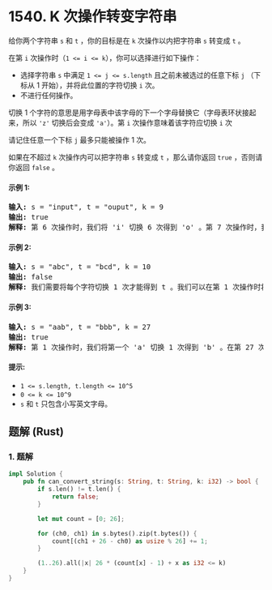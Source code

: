 # 1540. K 次操作转变字符串
给你两个字符串 `s` 和 `t` ，你的目标是在 `k` 次操作以内把字符串 `s` 转变成 `t` 。

在第 `i` 次操作时（`1 <= i <= k`），你可以选择进行如下操作：

* 选择字符串 `s` 中满足 `1 <= j <= s.length` 且之前未被选过的任意下标 `j` （下标从 1 开始），并将此位置的字符切换 `i` 次。
* 不进行任何操作。

切换 1 个字符的意思是用字母表中该字母的下一个字母替换它（字母表环状接起来，所以 `'z'` 切换后会变成 `'a'`）。第 `i` 次操作意味着该字符应切换 `i` 次

请记住任意一个下标 `j` 最多只能被操作 1 次。

如果在不超过 `k` 次操作内可以把字符串 `s` 转变成 `t` ，那么请你返回 `true` ，否则请你返回 `false` 。

#### 示例 1:
<pre>
<strong>输入:</strong> s = "input", t = "ouput", k = 9
<strong>输出:</strong> true
<strong>解释:</strong> 第 6 次操作时，我们将 'i' 切换 6 次得到 'o' 。第 7 次操作时，我们将 'n' 切换 7 次得到 'u' 。
</pre>

#### 示例 2:
<pre>
<strong>输入:</strong> s = "abc", t = "bcd", k = 10
<strong>输出:</strong> false
<strong>解释:</strong> 我们需要将每个字符切换 1 次才能得到 t 。我们可以在第 1 次操作时将 'a' 切换成 'b' ，但另外 2 个字母在剩余操作中无法再转变为 t 中对应字母。
</pre>

#### 示例 3:
<pre>
<strong>输入:</strong> s = "aab", t = "bbb", k = 27
<strong>输出:</strong> true
<strong>解释:</strong> 第 1 次操作时，我们将第一个 'a' 切换 1 次得到 'b' 。在第 27 次操作时，我们将第二个字母 'a' 切换 27 次得到 'b' 。
</pre>

#### 提示:
* `1 <= s.length, t.length <= 10^5`
* `0 <= k <= 10^9`
* `s` 和 `t` 只包含小写英文字母。

## 题解 (Rust)

### 1. 题解
```Rust
impl Solution {
    pub fn can_convert_string(s: String, t: String, k: i32) -> bool {
        if s.len() != t.len() {
            return false;
        }

        let mut count = [0; 26];

        for (ch0, ch1) in s.bytes().zip(t.bytes()) {
            count[(ch1 + 26 - ch0) as usize % 26] += 1;
        }

        (1..26).all(|x| 26 * (count[x] - 1) + x as i32 <= k)
    }
}
```
